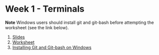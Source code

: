 # Week 1 - Terminals

**Note** Windows users should install git and git-bash before attempting the
worksheet (see the link below).

1. [Slides](slides1/)
1. [Worksheet](worksheet1/)
2. [Installing Git and Git-bash on
   Windows](https://web.microsoftstream.com/video/c0238bf3-ba21-4407-9263-8bfafc43991b?list=studio)
